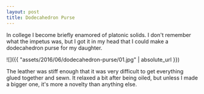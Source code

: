 ```yaml
---
layout: post
title: Dodecahedron Purse
---
```

In college I become briefly enamored of platonic solids. I don't remember what
the impetus was, but I got it in my head that I could make a dodecahedron purse
for my daughter.

![]({{ "assets/2016/06/dodecahedron-purse/01.jpg" | absolute_url }})

The leather was stiff enough that it was very difficult to get everything glued
together and sewn. It relaxed a bit after being oiled, but unless I made a
bigger one, it's more a novelty than anything else.
